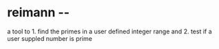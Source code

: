 # reimann --
a tool to 1. find the primes in a user defined integer range and 2. test if a user suppled number is prime
